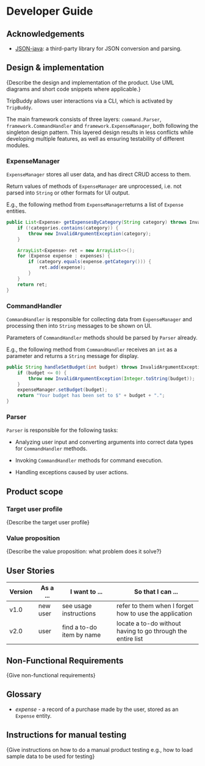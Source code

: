 # Developer Guide

## Acknowledgements

- [JSON-java](https://github.com/stleary/JSON-java): a third-party library for
JSON conversion and parsing.

## Design & implementation

{Describe the design and implementation of the product. Use UML diagrams and short code snippets where applicable.}

TripBuddy allows user interactions via a CLI, which is activated by `TripBuddy`.

The main framework consists of three layers: `command.Parser`, `framework.CommandHandler`
and `framework.ExpenseManager`, both following the singleton design pattern.
This layered design results in less conflicts while developing multiple
features, as well as ensuring testability of different modules.

### ExpenseManager

`ExpenseManager` stores all user data, and has direct CRUD access to them.

Return values of methods of `ExpenseManager` are unprocessed, i.e. not parsed
into `String` or other formats for UI output.

E.g., the following method from `ExpenseManager`returns a list of `Expense`
entities. 

``` java
public List<Expense> getExpensesByCategory(String category) throws InvalidArgumentException {
    if (!categories.contains(category)) {
        throw new InvalidArgumentException(category);
    }

    ArrayList<Expense> ret = new ArrayList<>();
    for (Expense expense : expenses) {
        if (category.equals(expense.getCategory())) {
            ret.add(expense);
        }
    }
    return ret;
}
```

### CommandHandler

`CommandHandler` is responsible for collecting data from `ExpenseManager` and
processing then into `String` messages to be shown on UI.

Parameters of `CommandHandler` methods should be parsed by `Parser` already.

E.g., the following method from `CommandHandler` receives an `int` as a
parameter and returns a `String` message for display.

``` java
public String handleSetBudget(int budget) throws InvalidArgumentException {
    if (budget <= 0) {
        throw new InvalidArgumentException(Integer.toString(budget));
    }
    expenseManager.setBudget(budget);
    return "Your budget has been set to $" + budget + ".";
}
```

### Parser

`Parser` is responsible for the following tasks:

- Analyzing user input and converting arguments into correct data types for
`CommandHandler` methods.

- Invoking `CommandHandler` methods for command execution.

- Handling exceptions caused by user actions.

## Product scope
### Target user profile

{Describe the target user profile}

### Value proposition

{Describe the value proposition: what problem does it solve?}

## User Stories

|Version| As a ... | I want to ... | So that I can ...|
|--------|----------|---------------|------------------|
|v1.0|new user|see usage instructions|refer to them when I forget how to use the application|
|v2.0|user|find a to-do item by name|locate a to-do without having to go through the entire list|

## Non-Functional Requirements

{Give non-functional requirements}

## Glossary

* *expense* - a record of a purchase made by the user, stored as an `Expense`
entity.

## Instructions for manual testing

{Give instructions on how to do a manual product testing e.g., how to load sample data to be used for testing}
